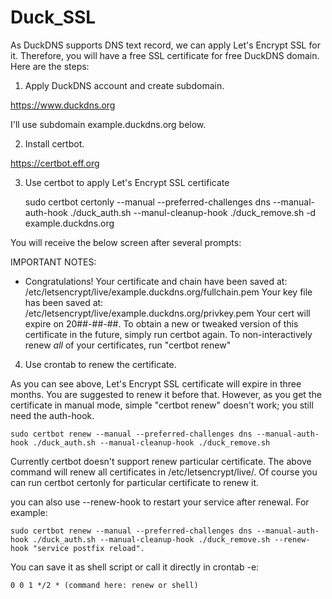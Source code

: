 # Duck_SSL

As DuckDNS supports DNS text record, we can apply Let's Encrypt SSL for it. Therefore, you will have a free SSL certificate for free DuckDNS domain. Here are the steps:

1. Apply DuckDNS account and create subdomain.

https://www.duckdns.org

I'll use subdomain example.duckdns.org below.

2. Install certbot.

https://certbot.eff.org

3. Use certbot to apply Let's Encrypt SSL certificate

    sudo certbot certonly --manual --preferred-challenges dns --manual-auth-hook ./duck_auth.sh --manul-cleanup-hook ./duck_remove.sh -d example.duckdns.org
  
You will receive the below screen after several prompts:

IMPORTANT NOTES:
 - Congratulations! Your certificate and chain have been saved at:
   /etc/letsencrypt/live/example.duckdns.org/fullchain.pem
   Your key file has been saved at:
   /etc/letsencrypt/live/example.duckdns.org/privkey.pem
   Your cert will expire on 20##-##-##. To obtain a new or tweaked
   version of this certificate in the future, simply run certbot
   again. To non-interactively renew *all* of your certificates, run
   "certbot renew"

4. Use crontab to renew the certificate.

As you can see above, Let's Encrypt SSL certificate will expire in three months. You are suggested to renew it before that. However, as you get the certificate in manual mode, simple "certbot renew" doesn't work; you still need the auth-hook.

    sudo certbot renew --manual --preferred-challenges dns --manual-auth-hook ./duck_auth.sh --manual-cleanup-hook ./duck_remove.sh

Currently certbot doesn't support renew particular certificate. The above command will renew all certificates in /etc/letsencrypt/live/. Of course you can run certbot certonly for particular certificate to renew it.

you can also use --renew-hook to restart your service after renewal. For example:

    sudo certbot renew --manual --preferred-challenges dns --manual-auth-hook ./duck_auth.sh --manual-cleanup-hook ./duck_remove.sh --renew-hook "service postfix reload".

You can save it as shell script or call it directly in crontab -e:

    0 0 1 */2 * (command here: renew or shell)

    
